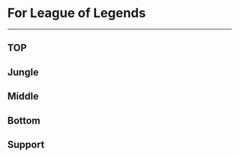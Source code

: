 # For League of Legends
----------------------------
## TOP
## Jungle
## Middle
## Bottom
## Support

